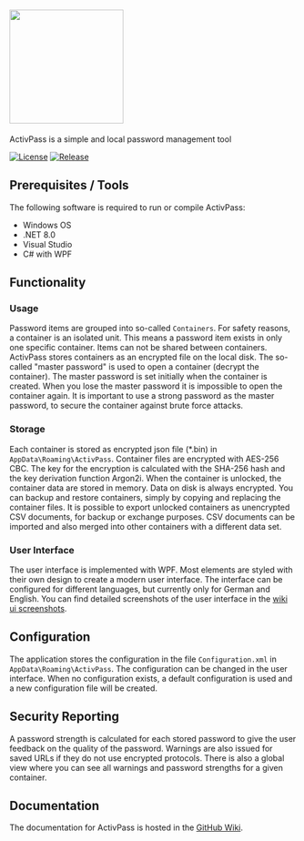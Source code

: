 # <img src="https://raw.githubusercontent.com/wiki/Henrik-Peters/ActivPass/images/logo-wide.svg" width="200">
ActivPass is a simple and local password management tool

[![License](https://img.shields.io/github/license/Henrik-Peters/ActivPass)](LICENSE)
[![Release](https://img.shields.io/github/v/release/Henrik-Peters/ActivPass)](https://github.com/Henrik-Peters/ActivPass/releases)

## Prerequisites / Tools
The following software is required to run or compile ActivPass:

* Windows OS
* .NET 8.0
* Visual Studio
* C# with WPF

## Functionality
### Usage
Password items are grouped into so-called `Containers`. For safety reasons,
a container is an isolated unit. This means a password item exists in only
one specific container. Items can not be shared between containers. ActivPass
stores containers as an encrypted file on the local disk. The so-called
"master password" is used to open a container (decrypt the container).
The master password is set initially when the container is created. When you
lose the master password it is impossible to open the container again. It is
important to use a strong password as the master password, to secure the container
against brute force attacks.

### Storage
Each container is stored as encrypted json file (*.bin) in `AppData\Roaming\ActivPass`.
Container files are encrypted with AES-256 CBC. The key for the encryption is calculated
with the SHA-256 hash and the key derivation function Argon2i. When the container is
unlocked, the container data are stored in memory. Data on disk is always encrypted.
You can backup and restore containers, simply by copying and replacing the container
files. It is possible to export unlocked containers as unencrypted CSV documents, for
backup or exchange purposes. CSV documents can be imported and also merged into other
containers with a different data set.

### User Interface
The user interface is implemented with WPF. Most elements are styled with their own
design to create a modern user interface. The interface can be configured for different
languages, but currently only for German and English. You can find detailed screenshots
of the user interface in the [wiki ui screenshots](https://github.com/Henrik-Peters/ActivPass/wiki/UI-Screenshots).

## Configuration
The application stores the configuration in the file `Configuration.xml` in
`AppData\Roaming\ActivPass`. The configuration can be changed in the user interface.
When no configuration exists, a default configuration is used and a new configuration
file will be created.

## Security Reporting
A password strength is calculated for each stored password to give the user feedback on
the quality of the password. Warnings are also issued for saved URLs if they do not use
encrypted protocols. There is also a global view where you can see all warnings and
password strengths for a given container.

## Documentation
The documentation for ActivPass is hosted in the [GitHub Wiki](https://github.com/Henrik-Peters/ActivPass/wiki).